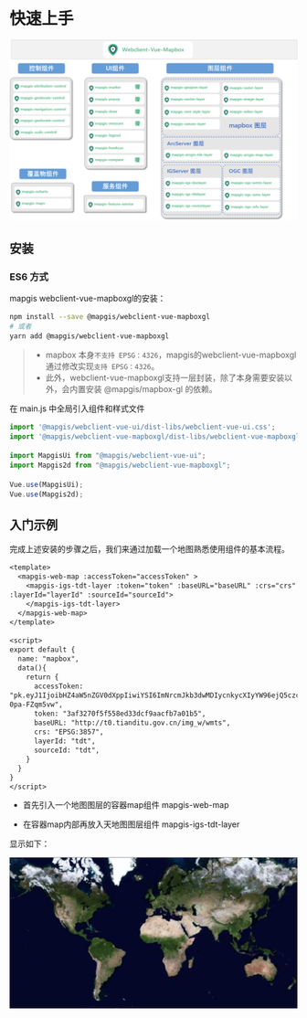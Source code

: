 # 快速上手

![核心框架](../images/framework/webclient-vue-mapboxgl.png)

## 安装

### ES6 方式

mapgis webclient-vue-mapboxgl的安装：

[comment]: <> (> 由于 mapbox 本身`不支持 EPSG：4326`， 公司内部修改版实现`支持 EPSG：4326`)

[comment]: <> (### 中地版本安装 `建议使用`)

[comment]: <> (@mapgis/webclient-vue-mapboxgl 支持一层封装，除了本身需要安装以外，会内置安装 @mapgis/mapbox-gl 的依赖)

[comment]: <> (# 支持 4326的坐标系的使用方式)

```bash
npm install --save @mapgis/webclient-vue-mapboxgl
# 或者
yarn add @mapgis/webclient-vue-mapboxgl
```

> + mapbox 本身`不支持 EPSG：4326`，mapgis的webclient-vue-mapboxgl通过修改实现`支持 EPSG：4326`。
> + 此外，webclient-vue-mapboxgl支持一层封装，除了本身需要安装以外，会内置安装 @mapgis/mapbox-gl 的依赖。

在 main.js 中全局引入组件和样式文件

```js
import '@mapgis/webclient-vue-ui/dist-libs/webclient-vue-ui.css';
import '@mapgis/webclient-vue-mapboxgl/dist-libs/webclient-vue-mapboxgl.css';

import MapgisUi from "@mapgis/webclient-vue-ui";
import Mapgis2d from "@mapgis/webclient-vue-mapboxgl";

Vue.use(MapgisUi);
Vue.use(Mapgis2d);
```

## 入门示例

完成上述安装的步骤之后，我们来通过加载一个地图熟悉使用组件的基本流程。

```vue
<template>
  <mapgis-web-map :accessToken="accessToken" >
    <mapgis-igs-tdt-layer :token="token" :baseURL="baseURL" :crs="crs" :layerId="layerId" :sourceId="sourceId">
    </mapgis-igs-tdt-layer>
  </mapgis-web-map>
</template>

<script>
export default {
  name: "mapbox",
  data(){
    return {
      accessToken: "pk.eyJ1IjoibHZ4aW5nZGV0dXppIiwiYSI6ImNrcmJkb3dwMDIycnkycXIyYW96ejQ5czcifQ.RftxemAeBo-0pa-FZqm5vw",
      token: "3af3270f5f558ed33dcf9aacfb7a01b5",
      baseURL: "http://t0.tianditu.gov.cn/img_w/wmts",
      crs: "EPSG:3857",
      layerId: "tdt",
      sourceId: "tdt",
    }
  }
}
</script>
```
+ 首先引入一个地图图层的容器map组件 mapgis-web-map

+ 在容器map内部再放入天地图图层组件 mapgis-igs-tdt-layer

显示如下：

![入门示例](./example.png)

[comment]: <> (## 浏览器使用)

[comment]: <> (### 安装)

[comment]: <> (添加 vue, mapbox-gl, 和 vue-mapbox 脚本到页面中)

[comment]: <> (> 由于公司的 cdn 包不在公网上发布，统一在[司马云]&#40;http://www.smaryun.com&#41;上获取，下面展示的是开源的脚本)

[comment]: <> (```html)

[comment]: <> (<!DOCTYPE html>)

[comment]: <> (<html>)

[comment]: <> (  <head>)

[comment]: <> (    <!-- ... -->)

[comment]: <> (    <!-- Mapbox GL CSS -->)

[comment]: <> (    <link)

[comment]: <> (      href="http://develop.smaryun.com/static/libs/cdn/mapboxgl/mapbox-gl.css")

[comment]: <> (      rel="stylesheet")

[comment]: <> (    />)

[comment]: <> (    <!-- Vue-mapbox CSS -->)

[comment]: <> (    <link)

[comment]: <> (      href="http://develop.smaryun.com/static/libs/cdn/zondyclient/vue/webclient-vue-mapboxgl.css")

[comment]: <> (      rel="stylesheet")

[comment]: <> (    />)

[comment]: <> (    <!-- Mapbox GL JS -->)

[comment]: <> (    <script src="http://develop.smaryun.com/static/libs/cdn/mapboxgl/mapbox-gl.js"></script>)

[comment]: <> (    <!-- VueJS -->)

[comment]: <> (    <script src="https://cdn.jsdelivr.net/npm/vue@latest/dist/vue.min.js"></script>)

[comment]: <> (    <!-- Vue-mapbox -->)

[comment]: <> (    <script)

[comment]: <> (      type="text/javascript")

[comment]: <> (      src="http://develop.smaryun.com/static/libs/cdn/zondyclient/vue/webclient-vue-mapboxgl.umd.min.js")

[comment]: <> (    ></script>)

[comment]: <> (    <!-- ... -->)

[comment]: <> (  </head>)

[comment]: <> (</html>)

[comment]: <> (```)

[comment]: <> (::: tip 目的)

[comment]: <> (所有的组件都是在 既可以全局引入，也可以按需引入。 推荐全局使用。)

[comment]: <> (:::)

